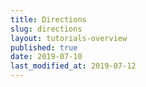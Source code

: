 ```yaml
---
title: Directions
slug: directions
layout: tutorials-overview
published: true
date: 2019-07-10
last_modified_at: 2019-07-12
---
```

